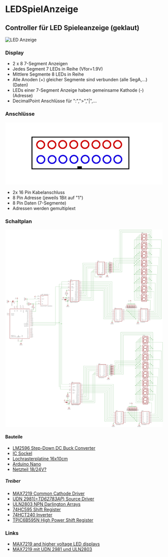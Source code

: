 # LEDSpielAnzeige
## Controller für LED Spieleanzeige (geklaut)
 ![LED Anzeige](./doc/Mapping.png)
 
 ### Display
 * 2 x 8 7-Segment Anzeigen
 * Jedes Segment 7 LEDs in Reihe (Vfor=1.9V)
 * Mittlere Segmente 8 LEDs in Reihe
 * Alle Anoden (+) gleicher Segmente sind verbunden (alle SegA,...) (Daten)
 * LEDs einer 7-Segment Anzeige haben gemeinsame Kathode (-) (Adresse)
 * DecimalPoint Anschlüsse für ":",">","|",...
 
 ### Anschlüsse
  ![2x8 Kabel Pinout](./doc/2x8Pinout_kabel.png)
 * 2x 16 Pin Kabelanschluss
 * 8 Pin Adresse (jeweils 1Bit auf "1")
 * 8 Pin Daten (7-Segmente)
 * Adressen werden gemultiplext
 
 ### Schaltplan
 ![Anzeige_Schaltplan](./doc/score_anzeige_schaltplan.png)
 
 #### Bauteile
  * [LM2596 Step-Down DC Buck Converter](https://www.reichelt.de/schaltregler-step-down-adj-3a-4-75-40vi-to220-5-lm2596tvadj-p255435.html?&trstct=pos_7&nbc=1)
  * [IC Sockel](https://www.reichelt.de/ic-sockel-16-polig-doppelter-federkontakt-gs-16-p8208.html?&nbc=1)
  * [Lochrasterplatine 16x10cm](https://www.reichelt.de/lochrasterplatine-hartpapier-160x100mm-h25pr160-p8272.html?&nbc=1)
  * [Arduino Nano](https://www.reichelt.de/arduino-kompatibles-nano-board-atmega328-mini-usb-ard-nano-v3-p225690.html?&trstct=pos_1&nbc=1)
  * [Netzteil 18/24V?](https://www.reichelt.de/steckernetzteil-25-w-24-v-1-04-a-mw-gst25e24-p171101.html?&nbc=1)
##### Treiber
 * [MAX7219 Common Cathode Driver](https://www.reichelt.com/de/de/display-treiber-konstantstromregler-dil-24-max-7219-cng-p11260.html?&trstct=pos_1&nbc=1)
 * [UDN 2981(=_TD62783AP_)  Source Driver](https://www.reichelt.de/leistungstreiber-8-kanal-dil-18-udn-2981-p22008.html?&trstct=pos_0&nbc=1)
 * [ULN2803 NPN Darlington Arrays](https://www.reichelt.de/eight-darlington-arrays-dil-18-uln-2803a-p22085.html?&trstct=pos_0&nbc=1)
 * [74HC595 Shift Register](https://www.reichelt.de/shift-register-3-state-ausgang-2-6-v-dil-16-74hc-595-p3269.html?&trstct=pos_0&nbc=1)
 * [74HCT240 Inverter](https://www.reichelt.com/de/de/inverter-octal-4-5-5-5-v-dil-20-74hct-240-p3351.html?&trstct=pos_1&nbc=1)
 * [TPIC6B595N High Power Shift Register](https://www.reichelt.de/powerlogik-8-bit-schiebe-register-dil-20-tpic-6b595-n-p147328.html?PROVID=2788&gclid=EAIaIQobChMIiOX3hf_q6QIVBrDtCh31ww5PEAYYAyABEgIuufD_BwE&&r=1)
 
 
 ### Links
 * [MAX7219 and higher voltage LED displays](https://forum.arduino.cc/index.php?topic=54798.0)
 * [MAX7219 mit UDN 2981 und ULN2803](https://forum.arduino.cc/index.php?action=dlattach;topic=54798.0;attach=1457)
